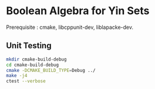 # Boolean Algebra for Yin Sets

Prerequisite : cmake, libcppunit-dev, liblapacke-dev. 

## Unit Testing

```bash
mkdir cmake-build-debug
cd cmake-build-debug
cmake -DCMAKE_BUILD_TYPE=Debug ../
make -j4
ctest --verbose
```
